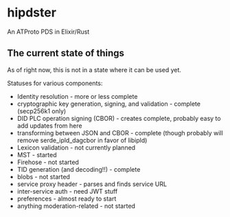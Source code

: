 # hipdster
An ATProto PDS in Elixir/Rust

## The current state of things

As of right now, this is not in a state where it can be used yet.

Statuses for various components:
   - Identity resolution - more or less complete
   - cryptographic key generation, signing, and validation - complete (secp256k1 only)
   - DID PLC operation signing (CBOR) - creates complete, probably easy to add updates from here
   - transforming between JSON and CBOR - complete (though probably will remove serde_ipld_dagcbor in favor of libipld)
   - Lexicon validation - not currently planned
   - MST - started
   - Firehose - not started
   - TID generation (and decoding!!) - complete
   - blobs - not started
   - service proxy header - parses and finds service URL
   - inter-service auth - need JWT stuff
   - preferences - almost ready to start
   - anything moderation-related - not started



